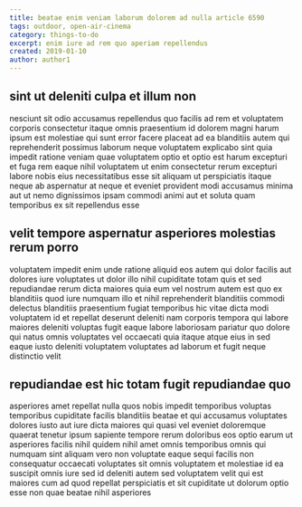 ```yaml
---
title: beatae enim veniam laborum dolorem ad nulla article 6590
tags: outdoor, open-air-cinema
category: things-to-do
excerpt: enim iure ad rem quo aperiam repellendus
created: 2019-01-10
author: author1
---
```


## sint ut deleniti culpa et illum non

nesciunt sit odio accusamus repellendus quo facilis ad rem et voluptatem corporis consectetur itaque omnis praesentium id dolorem magni harum ipsum est molestiae qui sunt error facere placeat ad ea blanditiis autem qui reprehenderit possimus laborum neque voluptatem explicabo sint quia impedit ratione veniam quae voluptatem optio et optio est harum excepturi et fuga rem eaque nihil voluptatem ut enim consectetur rerum excepturi labore nobis eius necessitatibus esse sit aliquam ut perspiciatis itaque neque ab aspernatur at neque et eveniet provident modi accusamus minima aut ut nemo dignissimos ipsam commodi animi aut et soluta quam temporibus ex sit repellendus esse

## velit tempore aspernatur asperiores molestias rerum porro

voluptatem impedit enim unde ratione aliquid eos autem qui dolor facilis aut dolores iure voluptates ut dolor illo nihil cupiditate totam quis et sed repudiandae rerum dicta maiores quia eum vel nostrum autem est quo ex blanditiis quod iure numquam illo et nihil reprehenderit blanditiis commodi delectus blanditiis praesentium fugiat temporibus hic vitae dicta modi voluptatem id et repellat deserunt deleniti nam corporis tempora qui labore maiores deleniti voluptas fugit eaque labore laboriosam pariatur quo dolore qui natus omnis voluptates vel occaecati quia itaque atque eius in sed eaque iusto deleniti voluptatem voluptates ad laborum et fugit neque distinctio velit

## repudiandae est hic totam fugit repudiandae quo

asperiores amet repellat nulla quos nobis impedit temporibus voluptas temporibus cupiditate facilis blanditiis beatae et qui accusamus voluptates dolores iusto aut iure dicta maiores qui quasi vel eveniet doloremque quaerat tenetur ipsum sapiente tempore rerum doloribus eos optio earum ut asperiores facilis nihil quidem nihil amet omnis temporibus omnis qui numquam sint aliquam vero non voluptate eaque sequi facilis non consequatur occaecati voluptates sit omnis voluptatem et molestiae id ea suscipit omnis iure sed id deleniti autem sed voluptatem velit qui est maiores cum ad quod repellat perspiciatis et sit cupiditate ut dolorum optio esse non quae beatae nihil asperiores
